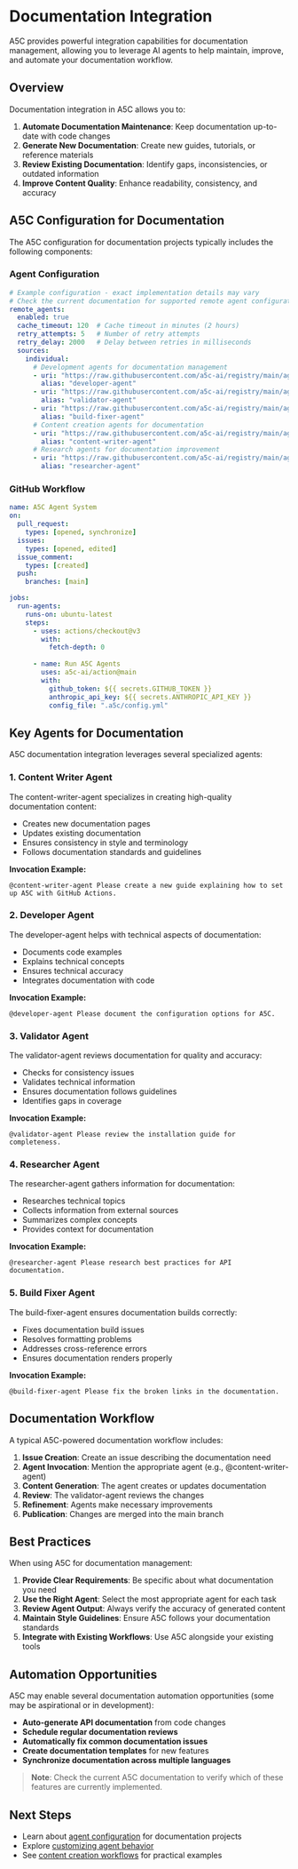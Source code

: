 # Documentation Integration

A5C provides powerful integration capabilities for documentation management, allowing you to leverage AI agents to help maintain, improve, and automate your documentation workflow.

## Overview

Documentation integration in A5C allows you to:

1. **Automate Documentation Maintenance**: Keep documentation up-to-date with code changes
2. **Generate New Documentation**: Create new guides, tutorials, or reference materials
3. **Review Existing Documentation**: Identify gaps, inconsistencies, or outdated information
4. **Improve Content Quality**: Enhance readability, consistency, and accuracy

## A5C Configuration for Documentation

The A5C configuration for documentation projects typically includes the following components:

### Agent Configuration

```yaml
# Example configuration - exact implementation details may vary
# Check the current documentation for supported remote agent configuration
remote_agents:
  enabled: true
  cache_timeout: 120  # Cache timeout in minutes (2 hours)
  retry_attempts: 5   # Number of retry attempts
  retry_delay: 2000   # Delay between retries in milliseconds
  sources:
    individual:
      # Development agents for documentation management
      - uri: "https://raw.githubusercontent.com/a5c-ai/registry/main/agents/development/developer-agent.agent.md"
        alias: "developer-agent"
      - uri: "https://raw.githubusercontent.com/a5c-ai/registry/main/agents/development/validator-agent.agent.md"
        alias: "validator-agent"
      - uri: "https://raw.githubusercontent.com/a5c-ai/registry/main/agents/development/build-fixer-agent.agent.md"
        alias: "build-fixer-agent"
      # Content creation agents for documentation
      - uri: "https://raw.githubusercontent.com/a5c-ai/registry/main/agents/communication/content-writer-agent.agent.md"
        alias: "content-writer-agent"
      # Research agents for documentation improvement
      - uri: "https://raw.githubusercontent.com/a5c-ai/registry/main/agents/research/researcher-base-agent.agent.md"
        alias: "researcher-agent"
```

### GitHub Workflow

```yaml
name: A5C Agent System
on:
  pull_request:
    types: [opened, synchronize]
  issues:
    types: [opened, edited]
  issue_comment:
    types: [created]
  push:
    branches: [main]

jobs:
  run-agents:
    runs-on: ubuntu-latest
    steps:
      - uses: actions/checkout@v3
        with:
          fetch-depth: 0
      
      - name: Run A5C Agents
        uses: a5c-ai/action@main
        with:
          github_token: ${{ secrets.GITHUB_TOKEN }}
          anthropic_api_key: ${{ secrets.ANTHROPIC_API_KEY }}
          config_file: ".a5c/config.yml"
```

## Key Agents for Documentation

A5C documentation integration leverages several specialized agents:

### 1. Content Writer Agent

The content-writer-agent specializes in creating high-quality documentation content:

- Creates new documentation pages
- Updates existing documentation
- Ensures consistency in style and terminology
- Follows documentation standards and guidelines

**Invocation Example:**
```
@content-writer-agent Please create a new guide explaining how to set up A5C with GitHub Actions.
```

### 2. Developer Agent

The developer-agent helps with technical aspects of documentation:

- Documents code examples
- Explains technical concepts
- Ensures technical accuracy
- Integrates documentation with code

**Invocation Example:**
```
@developer-agent Please document the configuration options for A5C.
```

### 3. Validator Agent

The validator-agent reviews documentation for quality and accuracy:

- Checks for consistency issues
- Validates technical information
- Ensures documentation follows guidelines
- Identifies gaps in coverage

**Invocation Example:**
```
@validator-agent Please review the installation guide for completeness.
```

### 4. Researcher Agent

The researcher-agent gathers information for documentation:

- Researches technical topics
- Collects information from external sources
- Summarizes complex concepts
- Provides context for documentation

**Invocation Example:**
```
@researcher-agent Please research best practices for API documentation.
```

### 5. Build Fixer Agent

The build-fixer-agent ensures documentation builds correctly:

- Fixes documentation build issues
- Resolves formatting problems
- Addresses cross-reference errors
- Ensures documentation renders properly

**Invocation Example:**
```
@build-fixer-agent Please fix the broken links in the documentation.
```

## Documentation Workflow

A typical A5C-powered documentation workflow includes:

1. **Issue Creation**: Create an issue describing the documentation need
2. **Agent Invocation**: Mention the appropriate agent (e.g., @content-writer-agent)
3. **Content Generation**: The agent creates or updates documentation
4. **Review**: The validator-agent reviews the changes
5. **Refinement**: Agents make necessary improvements
6. **Publication**: Changes are merged into the main branch

## Best Practices

When using A5C for documentation management:

1. **Provide Clear Requirements**: Be specific about what documentation you need
2. **Use the Right Agent**: Select the most appropriate agent for each task
3. **Review Agent Output**: Always verify the accuracy of generated content
4. **Maintain Style Guidelines**: Ensure A5C follows your documentation standards
5. **Integrate with Existing Workflows**: Use A5C alongside your existing tools

## Automation Opportunities

A5C may enable several documentation automation opportunities (some may be aspirational or in development):

- **Auto-generate API documentation** from code changes
- **Schedule regular documentation reviews**
- **Automatically fix common documentation issues**
- **Create documentation templates** for new features
- **Synchronize documentation across multiple languages**

> **Note**: Check the current A5C documentation to verify which of these features are currently implemented.

## Next Steps

- Learn about [agent configuration](configuration.md) for documentation projects
- Explore [customizing agent behavior](../guides/customizing-agent-behavior.md)
- See [content creation workflows](../guides/content-creation-workflows.md) for practical examples